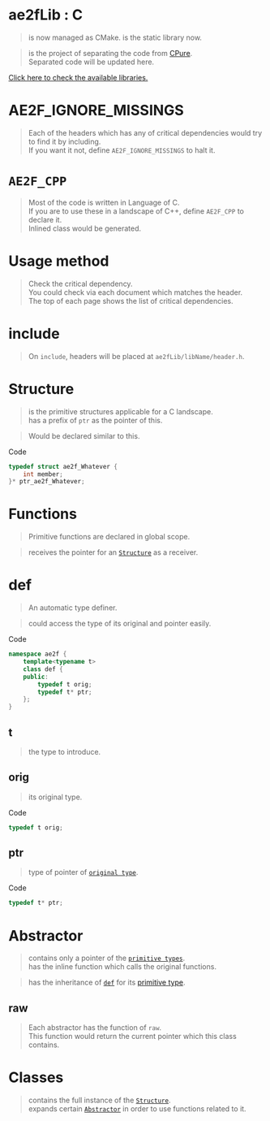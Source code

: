 # ae2fLib : C
> is now managed as CMake.
> is the static library now.

> is the project of separating the code from [CPure](https://github.com/yuisanae2f/CPure).  
> Separated code will be updated here.

[Click here to check the available libraries.](./index.md)

# AE2F_IGNORE_MISSINGS
> Each of the headers which has any of critical dependencies would try to find it by including.  
> If you want it not, define `AE2F_IGNORE_MISSINGS` to halt it.

# `AE2F_CPP`
> Most of the code is written in Language of C.  
> If you are to use these in a landscape of C++, define `AE2F_CPP` to declare it.  
> Inlined class would be generated.

# Usage method
> Check the critical dependency.  
> You could check via each document which matches the header.  
> The top of each page shows the list of critical dependencies.  

# include
> On `include`, headers will be placed at `ae2fLib/libName/header.h`.

# Structure
> is the primitive structures applicable for a C landscape.  
> has a prefix of `ptr` as the pointer of this.

> Would be declared similar to this.

Code
```c
typedef struct ae2f_Whatever {
    int member;
}* ptr_ae2f_Whatever;
```

# Functions
> Primitive functions are declared in global scope.  

> receives the pointer for an [`Structure`](#structure) as a receiver.  

# def
> An automatic type definer.  

> could access the type of its original and pointer easily.

Code
```cpp
namespace ae2f {
	template<typename t>
	class def {
	public:
		typedef t orig;
		typedef t* ptr;
	};
}
```

## t
> the type to introduce.

## orig
> its original type.

Code
```cpp
typedef t orig;
```

## ptr
> type of pointer of [`original type`](#orig).

Code
```cpp
typedef t* ptr;
```

# Abstractor
> contains only a pointer of the [`primitive types`](#structure).  
> has the inline function which calls the original functions.

> has the inheritance of [`def`](#def) for its [primitive type](#structure).

## raw
> Each abstractor has the function of `raw`.  
> This function would return the current pointer which this class contains.

# Classes
> contains the full instance of the [`Structure`](#structure).  
> expands certain [`Abstractor`](#abstractor) in order to use functions related to it.
